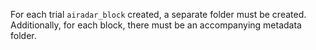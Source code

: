 For each trial `airadar_block` created, a separate folder must be created. Additionally, for each block, there must be an accompanying metadata folder.